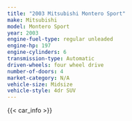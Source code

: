```yaml
---
title: "2003 Mitsubishi Montero Sport"
make: Mitsubishi
model: Montero Sport
year: 2003
engine-fuel-type: regular unleaded
engine-hp: 197
engine-cylinders: 6
transmission-type: Automatic
driven-wheels: four wheel drive
number-of-doors: 4
market-category: N/A
vehicle-size: Midsize
vehicle-style: 4dr SUV
---
```


{{< car_info >}}
